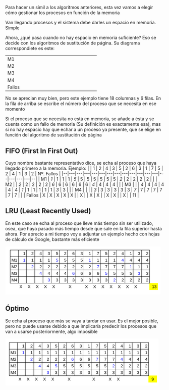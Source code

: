 Para hacer un símil a los algoritmos anteriores, esta vez vamos a elegir cómo gestionar los procesos en función de la memoria

Van llegando procesos y el sistema debe darles un espacio en memoria. Simple

Ahora, ¿qué pasa cuando no hay espacio en memoria suficiente? Eso se decide con los algoritmos de sustitución de página. Su diagrama correspondiete es este: 

|  |  |  |  |  |  |  |  |  |  |  |  |  |  |  |  |  |  |
|--|--|--|--|--|--|--|--|--|--|--|--|--|--|--|--|--|--|
| M1 |  |  |  |  |  |  |  |  |  |  |  |  |  |  |  |  |  |
| M2 |  |  |  |  |  |  |  |  |  |  |  |  |  |  |  |  |  |
| M3 |  |  |  |  |  |  |  |  |  |  |  |  |  |  |  |  |  |
| M4 |  |  |  |  |  |  |  |  |  |  |  |  |  |  |  |  |  |
| Fallos |  |  |  |  |  |  |  |  |  |  |  |  |  |  |  |  |  |

No se aprecian muy bien, pero este ejemplo tiene 18 columnas y 6 filas. En la fila de arriba se escribe el número del proceso que se necesita en ese momento

Si el proceso que se necesita no está en memoria, se añade a ésta y se cuenta como un fallo de memoria (Su definición es exactamente esa), mas si no hay espacio hay que echar a un proceso ya presente, que se elige en función del algoritmo de sustitución de página

## FIFO (First In First Out)
Cuyo nombre bastante representativo dice, se echa al proceso que haya llegado primero a la memoria. Ejemplo: 
|  | 1 | 2 | 4 | 3 | 5 | 2 | 6 | 3 | 1 | 7 | 5 | 2 | 4 | 1 | 3 | 2 | Nº. Fallos |
|--|---|---|---|---|---|---|---|---|---|---|---|---|---|---|---|---|--|
| M1 | *1* | 1 | 1 | 1 | *5* | 5 | 5 | 5 | 5 | 5 | 5 | *2* | 2 | 2 | 2 | 2 |  |
| M2 |  | *2* | 2 | 2 | 2 | 2 | *6* | 6 | 6 | 6 | 6 | 6 | *4* | 4 | 4 | 4 |  |
| M3 |  |  | *4* | 4 | 4 | 4 | 4 | 4 | *1* | 1 | 1 | 1 | 1 | 1 | *3* | 3 |  |
| M4 |  |  |  | *3* | 3 | 3 | 3 | 3 | 3 | *7* | 7 | 7 | 7 | 7 | 7 | 7 |  |
| Fallos | X | X | X | X | X |  | X |  | X | X |  | X | X |  | X |  | 11 |

## LRU (Least Recently Used)
En este caso se echa al proceso que lleve más tiempo sin ser utilizado, osea, que haya pasado más tiempo desde que sale en la fila superior hasta ahora. Por aprecio a mi tiempo voy a adjuntar un ejemplo hecho con hojas de cálculo de Google, bastante más eficiente

![ejemplo2](/docs/img/SOM/UD2/ejemplo2.png)

## Óptimo
Se echa al proceso que más se vaya a tardar en usar. Es el mejor posible, pero no puede usarse debido a que implicaría predecir los procesos que van a usarse posteriormente, algo imposible

![ejemplo3](/docs/img/SOM/UD2/ejemplo3.png)
